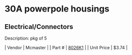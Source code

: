 # 30A powerpole housings
## Electrical/Connectors
Description: 	pkg of 5 

| Vendor | Mcmaster | 
| Part # | [8026K1](http://www.mcmaster.com/) | 
| Unit Price | $3.74 | 
